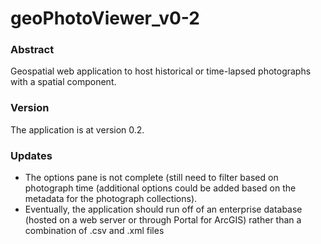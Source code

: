 # geoPhotoViewer_v0-2

### Abstract
Geospatial web application to host historical or time-lapsed photographs with a spatial component.

### Version
The application is at version 0.2.

### Updates
* The options pane is not complete (still need to filter based on photograph time (additional options could be added based on the metadata for the photograph collections).
* Eventually, the application should run off of an enterprise database (hosted on a web server or through Portal for ArcGIS) rather than a combination of .csv and .xml files
